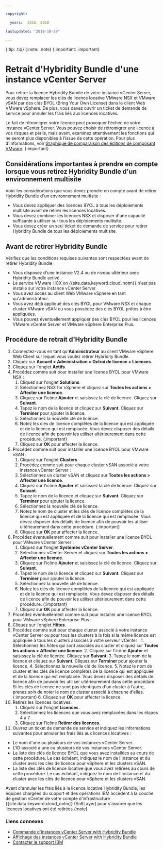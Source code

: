 ```yaml
---

copyright:

  years:  2016, 2018

lastupdated: "2018-10-29"

---
```


{:tip: .tip}
{:note: .note}
{:important: .important}

# Retrait d'Hybridity Bundle d'une instance vCenter Server

Pour retirer la licence Hybridity Bundle de votre instance vCenter Server, vous devez remplacer les clés de licence locative VMware NSX et VMware vSAN par des clés BYOL (Bring Your Own License) dans le client Web VMware vSphere. De plus, vous devez ouvrir un ticket de demande de service pour annuler les frais liés aux licences locatives.

Le fait de rétromigrer votre licence peut provoquer l'échec de votre instance vCenter Server. Vous pouvez choisir de rétromigrer une licence à vos risques et périls, mais avant, examinez attentivement les fonctions qui ne seront plus disponibles à l'issue de cette opération. Pour plus d'informations, voir [Graphique de comparaison des éditions de composant VMware](../archiref/solution/appendix.html).
{:important}

## Considérations importantes à prendre en compte lorsque vous retirez Hybridity Bundle d'un environnement multisite

Voici les considérations que vous devez prendre en compte avant de retirer Hybridity Bundle d'un environnement multisite :

* Vous devez appliquer des licences BYOL à tous les déploiements multisite avant de retirer les licences locatives.
* Vous devez combiner les licences NSX et disposer d'une capacité suffisante à utiliser sur tous les déploiements multisite.
* Vous devez créer un seul ticket de demande de service pour retirer Hybridity Bundle de tous les déploiements multisite.

## Avant de retirer Hybridity Bundle

Vérifiez que les conditions requises suivantes sont respectées avant de retirer Hybridity Bundle :

* Vous disposez d'une instance V2.4 ou de niveau ultérieur avec Hybridity Bundle activé.
* Le service VMware HCX on {{site.data.keyword.cloud_notm}} n'est pas installé sur votre instance vCenter Server.
* Vous avez accès au client Web VMware vSphere en tant qu'administrateur.
* Vous avez déjà appliqué des clés BYOL pour VMware NSX et chaque cluster VMware vSAN ou vous possédez des clés BYOL prêtes à être appliquées.
* Vous pouvez éventuellement appliquer des clés BYOL pour les licences VMware vCenter Server et VMware vSphere Enterprise Plus.

## Procédure de retrait d'Hybridity Bundle

1. Connectez-vous en tant qu'**Administrateur** au client VMware vSphere Web Client sur lequel vous voulez retirer Hybridity Bundle.
2. Cliquez sur **Accueil > Administration > Octroi de licence > Licences**.
3. Cliquez sur l'onglet **Actifs**.
4. Procédez comme suit pour installer une licence BYOL pour VMware NSX :
   1. Cliquez sur l'onglet **Solutions**.
   2. Sélectionnez NSX for vSphere et cliquez sur **Toutes les actions > Affecter une licence**.
   3. Cliquez sur l'icône **Ajouter** et saisissez la clé de licence. Cliquez sur **Suivant**.
   4. Tapez le nom de la licence et cliquez sur **Suivant**. Cliquez sur **Terminer** pour ajouter la licence.
   5. Sélectionnez la nouvelle clé de licence.
   6. Notez les clés de licence complètes de la licence qui est appliquée et de la licence qui est remplacée. Vous devez disposer des détails de licence afin de pouvoir les utiliser ultérieurement dans cette procédure. {:important}
   7. Cliquez sur **OK** pour affecter la licence.
5. Procédez comme suit pour installer une licence BYOL pour VMware vSAN :
   1. Cliquez sur l'onglet **Clusters**.
   2. Procédez comme suit pour chaque cluster vSAN associé à votre instance vCenter Server :
    1. Sélectionnez un cluster vSAN et cliquez sur **Toutes les actions > Affecter une licence**.
    2. Cliquez sur l'icône **Ajouter** et saisissez la clé de licence. Cliquez sur **Suivant**.
    3. Tapez le nom de la licence et cliquez sur **Suivant**. Cliquez sur **Terminer** pour ajouter la licence.
    4. Sélectionnez la nouvelle clé de licence.
    5. Notez le nom de cluster et les clés de licence complètes de la licence qui est appliquée et de la licence qui est remplacée.
    Vous devez disposer des détails de licence afin de pouvoir les utiliser ultérieurement dans cette procédure. {:important}
    6. Cliquez sur **OK** pour affecter la licence.
6. Procédez éventuellement comme suit pour installer une licence BYOL pour VMware vCenter Server :
   1. Cliquez sur l'onglet **Systèmes vCenter Server**.
   2. Sélectionnez vCenter Server et cliquez sur **Toutes les actions > Affecter une licence**.
   3. Cliquez sur l'icône **Ajouter** et saisissez la clé de licence. Cliquez sur **Suivant**.
   4. Tapez le nom de la licence et cliquez sur **Suivant**. Cliquez sur **Terminer** pour ajouter la licence.
   5. Sélectionnez la nouvelle clé de licence.
   6. Notez les clés de licence complètes de la licence qui est appliquée et de la licence qui est remplacée. Vous devez disposer des détails de licence afin de pouvoir les utiliser ultérieurement dans cette procédure. {:important}
   7. Cliquez sur **OK** pour affecter la licence.
7. Procédez éventuellement comme suit pour installer une licence BYOL pour VMware vSphere Enterprise Plus :
  1. Cliquez sur l'onglet **Hôtes**.
  2. Procédez comme suit pour chaque cluster associé à votre instance vCenter Server ou pour tous les clusters à la fois si la même licence est appliquée à tous les clusters associés à votre serveur vCenter :
    1. Sélectionnez les hôtes qui sont associés au cluster et cliquez sur **Toutes les actions > Affecter une licence**.
    2. Cliquez sur l'icône **Ajouter** et saisissez la clé de licence. Cliquez sur **Suivant**.
    3. Tapez le nom de la licence et cliquez sur **Suivant**. Cliquez sur **Terminer** pour ajouter la licence.
    4. Sélectionnez la nouvelle clé de licence.
    5. Notez le nom de cluster et les clés de licence complètes de la licence qui est appliquée et de la licence qui est remplacée.
    Vous devez disposer des détails de licence afin de pouvoir les utiliser ultérieurement dans cette procédure. Si les clés de licence ne sont pas identiques d'un cluster à l'autre, prenez soin de noter le nom de cluster associé à chacune d'elles.
    {:important}
    6. Cliquez sur **OK** pour affecter la licence.
8. Retirez les licences locatives.
   1. Cliquez sur l'onglet **Licences**.
   2. Sélectionnez les licences que vous avez remplacées dans les étapes 4 à 7.
   3. Cliquez sur l'icône **Retirer des licences**.
9. Ouvrez un ticket de demande de service et indiquez les informations suivantes pour annuler les frais liés aux licences locatives :
  * Le nom d'une ou plusieurs de vos instances vCenter Server.
  * L'ID associé à une ou plusieurs de vos instances vCenter Server.
  * La liste des clés de licence BYOL que vous avez installées au cours de cette procédure. Le cas échéant, indiquez le nom de l'instance et du cluster avec les clés de licence pour vSphere et les clusters vSAN.
  * La liste des clés de licence locative que vous avez retirées au cours de cette procédure. Le cas échéant, indiquez le nom de l'instance et du cluster avec les clés de licence pour vSphere et les clusters vSAN.

  Avant d'annuler les frais liés à la licence locative Hybridity Bundle, les équipes chargées du support et des opérations IBM accèdent à la couche de gestion vCenter de votre compte d'infrastructure {{site.data.keyword.cloud_notm}} (SoftLayer) pour s'assurer que les licences locatives ont été retirées.{:note}

### Liens connexes

* [Commande d'instances vCenter Server with Hybridity Bundle](vc_hybrid_orderinginstance.html)
* [Affichage des instances vCenter Server with Hybridity Bundle](vc_hybrid_viewinginstances.html)
* [Contacter le support IBM](../vmonic/trbl_support.html)
